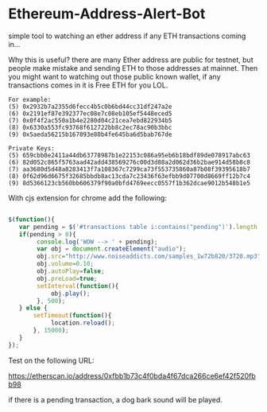 # Ethereum-Address-Alert-Bot
simple tool to watching an ether address if any ETH transactions coming in...


Why this is useful? there are many Ether address are public for testnet, but people make mistake and sending ETH to those addresses at mainnet.
Then you might want to watching out those public known wallet, if any transactions comes in it is Free ETH for you LOL.

```
For example: 
(5) 0x2932b7a2355d6fecc4b5c0b6bd44cc31df247a2e
(6) 0x2191ef87e392377ec08e7c08eb105ef5448eced5
(7) 0x0f4f2ac550a1b4e2280d04c21cea7ebd822934b5
(8) 0x6330a553fc93768f612722bb8c2ec78ac90b3bbc
(9) 0x5aeda56215b167893e80b4fe645ba6d5bab767de

Private Keys:
(5) 659cbb0e2411a44db63778987b1e22153c086a95eb6b18bdf89de078917abc63
(6) 82d052c865f5763aad42add438569276c00d3d88a2d062d36b2bae914d58b8c8
(7) aa3680d5d48a8283413f7a108367c7299ca73f553735860a87b08f39395618b7
(8) 0f62d96d6675f32685bbdb8ac13cda7c23436f63efbb9d07700d8669ff12b7c4
(9) 8d5366123cb560bb606379f90a0bfd4769eecc0557f1b362dcae9012b548b1e5
```

With cjs extension for chrome add the following:

```javascript

$(function(){
   var pending = $('#transactions table i:contains("pending")').length;
   if(pending > 0){
        console.log('WOW --> ' + pending);
        var obj = document.createElement("audio");
        obj.src="http://www.noiseaddicts.com/samples_1w72b820/3720.mp3";
        obj.volume=0.10;
        obj.autoPlay=false;
        obj.preLoad=true; 
        setInterval(function(){
            obj.play();
        }, 500);
   } else {
       setTimeout(function(){
            location.reload();
       }, 15000);
   }
});

```
Test on the following URL:

https://etherscan.io/address/0xfbb1b73c4f0bda4f67dca266ce6ef42f520fbb98

if there is a pending transaction, a dog bark sound will be played.
